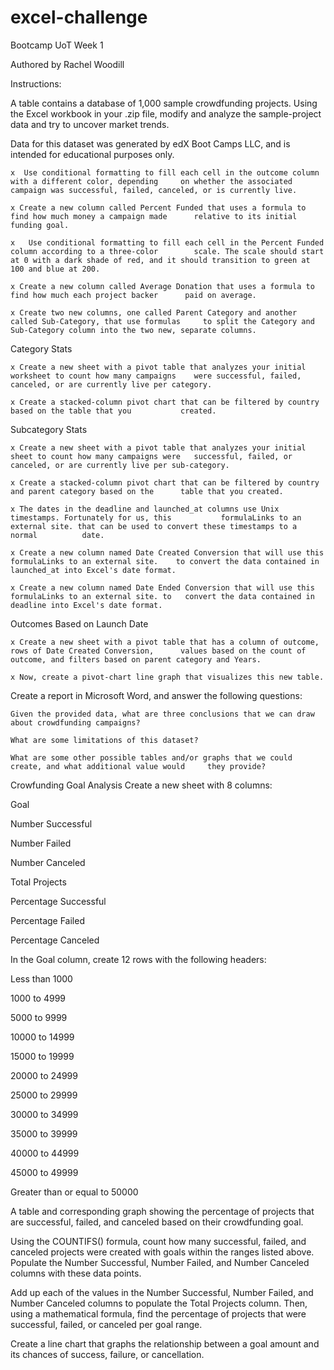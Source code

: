 # excel-challenge
 Bootcamp UoT Week 1

Authored by Rachel Woodill

Instructions:

A table contains a database of 1,000 sample crowdfunding projects.
Using the Excel workbook in your .zip file, modify and analyze the sample-project data and try to uncover market trends.

Data for this dataset was generated by edX Boot Camps LLC, and is intended for educational purposes only.

	x  Use conditional formatting to fill each cell in the outcome column with a different color, depending 	on whether the associated campaign was successful, failed, canceled, or is currently live.

	x Create a new column called Percent Funded that uses a formula to find how much money a campaign made    	relative to its initial funding goal.

	x	Use conditional formatting to fill each cell in the Percent Funded column according to a three-color 		scale. The scale should start at 0 with a dark shade of red, and it should transition to green at 		100 and blue at 200.

	x Create a new column called Average Donation that uses a formula to find how much each project backer 		paid on average.

	x Create two new columns, one called Parent Category and another called Sub-Category, that use formulas 	to split the Category and Sub-Category column into the two new, separate columns.

Category Stats

	x Create a new sheet with a pivot table that analyzes your initial worksheet to count how many campaigns 	were successful, failed, canceled, or are currently live per category.

	x Create a stacked-column pivot chart that can be filtered by country based on the table that you 			created.

Subcategory Stats

	x Create a new sheet with a pivot table that analyzes your initial sheet to count how many campaigns were 	successful, failed, or canceled, or are currently live per sub-category.

	x Create a stacked-column pivot chart that can be filtered by country and parent category based on the 		table that you created.

	x The dates in the deadline and launched_at columns use Unix timestamps. Fortunately for us, this 			formulaLinks to an external site. that can be used to convert these timestamps to a normal 			date.

	x Create a new column named Date Created Conversion that will use this formulaLinks to an external site. 	to convert the data contained in launched_at into Excel's date format.

	x Create a new column named Date Ended Conversion that will use this formulaLinks to an external site. to 	convert the data contained in deadline into Excel's date format.

Outcomes Based on Launch Date

	x Create a new sheet with a pivot table that has a column of outcome, rows of Date Created Conversion, 		values based on the count of outcome, and filters based on parent category and Years.

	x Now, create a pivot-chart line graph that visualizes this new table.

Create a report in Microsoft Word, and answer the following questions:

	Given the provided data, what are three conclusions that we can draw about crowdfunding campaigns?

	What are some limitations of this dataset?

	What are some other possible tables and/or graphs that we could create, and what additional value would 	they provide?

Crowfunding Goal Analysis
Create a new sheet with 8 columns:

Goal

Number Successful

Number Failed

Number Canceled

Total Projects

Percentage Successful

Percentage Failed

Percentage Canceled

In the Goal column, create 12 rows with the following headers:

Less than 1000

1000 to 4999

5000 to 9999

10000 to 14999

15000 to 19999

20000 to 24999

25000 to 29999

30000 to 34999

35000 to 39999

40000 to 44999

45000 to 49999

Greater than or equal to 50000

A table and corresponding graph showing the percentage of projects that are successful, failed, and canceled based on their crowdfunding goal.

Using the COUNTIFS() formula, count how many successful, failed, and canceled projects were created with goals within the ranges listed above. Populate the Number Successful, Number Failed, and Number Canceled columns with these data points.

Add up each of the values in the Number Successful, Number Failed, and Number Canceled columns to populate the Total Projects column. Then, using a mathematical formula, find the percentage of projects that were successful, failed, or canceled per goal range.

Create a line chart that graphs the relationship between a goal amount and its chances of success, failure, or cancellation.